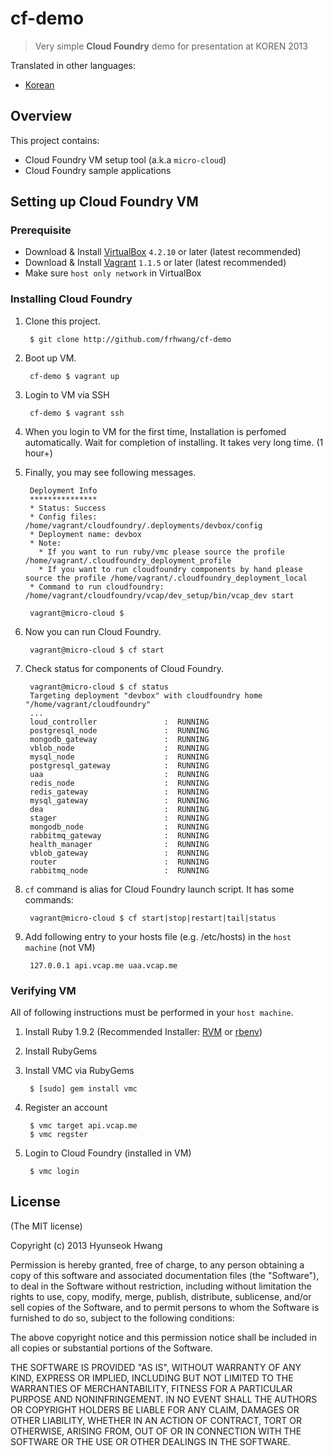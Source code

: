 # cf-demo

> Very simple **Cloud Foundry** demo for presentation at KOREN 2013

Translated in other languages:

- [Korean](README.ko.md)

## Overview

This project contains:

- Cloud Foundry VM setup tool (a.k.a `micro-cloud`)
- Cloud Foundry sample applications

## Setting up Cloud Foundry VM

### Prerequisite

- Download & Install [VirtualBox](https://www.virtualbox.org/wiki/Downloads) `4.2.10` or later (latest recommended)
- Download & Install [Vagrant](http://downloads.vagrantup.com/) `1.1.5` or later (latest recommended)
- Make sure `host only network` in VirtualBox

### Installing Cloud Foundry

1. Clone this project.

		$ git clone http://github.com/frhwang/cf-demo
	
2. Boot up VM.

		cf-demo $ vagrant up
	
3. Login to VM via SSH

		cf-demo $ vagrant ssh
	
4. When you login to VM for the first time, Installation is perfomed automatically. Wait for completion of installing. It takes very long time. (1 hour+)

5. Finally, you may see following messages.

		Deployment Info
		***************
		* Status: Success
		* Config files: /home/vagrant/cloudfoundry/.deployments/devbox/config
		* Deployment name: devbox
		* Note:
		  * If you want to run ruby/vmc please source the profile /home/vagrant/.cloudfoundry_deployment_profile
		  * If you want to run cloudfoundry components by hand please source the profile /home/vagrant/.cloudfoundry_deployment_local
		* Command to run cloudfoundry: /home/vagrant/cloudfoundry/vcap/dev_setup/bin/vcap_dev start
		
		vagrant@micro-cloud $

6. Now you can run Cloud Foundry.

		vagrant@micro-cloud $ cf start
		
7. Check status for components of Cloud Foundry.
		
		vagrant@micro-cloud $ cf status
		Targeting deployment "devbox" with cloudfoundry home "/home/vagrant/cloudfoundry"
		...		
		loud_controller               :	 RUNNING
		postgresql_node               :	 RUNNING
		mongodb_gateway               :	 RUNNING
		vblob_node                    :	 RUNNING
		mysql_node                    :	 RUNNING
		postgresql_gateway            :	 RUNNING
		uaa                           :	 RUNNING
		redis_node                    :	 RUNNING
		redis_gateway                 :	 RUNNING
		mysql_gateway                 :	 RUNNING
		dea                           :	 RUNNING
		stager                        :	 RUNNING
		mongodb_node                  :	 RUNNING
		rabbitmq_gateway              :	 RUNNING
		health_manager                :	 RUNNING
		vblob_gateway                 :	 RUNNING
		router                        :	 RUNNING
		rabbitmq_node                 :	 RUNNING
		
8. `cf` command is alias for Cloud Foundry launch script. It has some commands:

		vagrant@micro-cloud $ cf start|stop|restart|tail|status

9. Add following entry to your hosts file (e.g. /etc/hosts) in the `host machine` (not VM)

		127.0.0.1 api.vcap.me uaa.vcap.me
		

### Verifying VM

All of following instructions must be performed in your `host machine`.

1. Install Ruby 1.9.2 (Recommended Installer: [RVM](https://rvm.io/) or [rbenv](https://github.com/sstephenson/rbenv/))

2. Install RubyGems

3. Install VMC via RubyGems

		$ [sudo] gem install vmc

4. Register an account

		$ vmc target api.vcap.me
		$ vmc regster
	
5. Login to Cloud Foundry (installed in VM)

		$ vmc login
		
## License

(The MIT license)

Copyright (c) 2013 Hyunseok Hwang

Permission is hereby granted, free of charge, to any person obtaining a copy of this software and associated documentation files (the "Software"), to deal in the Software without restriction, including without limitation the rights to use, copy, modify, merge, publish, distribute, sublicense, and/or sell copies of the Software, and to permit persons to whom the Software is furnished to do so, subject to the following conditions:

The above copyright notice and this permission notice shall be included in all copies or substantial portions of the Software.

THE SOFTWARE IS PROVIDED "AS IS", WITHOUT WARRANTY OF ANY KIND, EXPRESS OR IMPLIED, INCLUDING BUT NOT LIMITED TO THE WARRANTIES OF MERCHANTABILITY, FITNESS FOR A PARTICULAR PURPOSE AND NONINFRINGEMENT. IN NO EVENT SHALL THE AUTHORS OR COPYRIGHT HOLDERS BE LIABLE FOR ANY CLAIM, DAMAGES OR OTHER LIABILITY, WHETHER IN AN ACTION OF CONTRACT, TORT OR OTHERWISE, ARISING FROM, OUT OF OR IN CONNECTION WITH THE SOFTWARE OR THE USE OR OTHER DEALINGS IN THE SOFTWARE.
